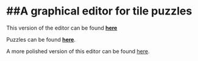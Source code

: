 ##A graphical editor for tile puzzles
========

This version of the editor can be found **[here](http://tychelaughs.github.io/tileEditor/tileEditor.html)**

Puzzles can be found **[here](http://tychelaughs.github.io/sksouza/#/tiles)**.

A more polished version of this editor can be found [here](http://tychelaughs.github.io/sksouza/#/editor).
